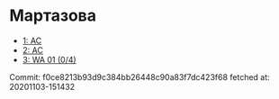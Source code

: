 # Мартазова
- [1: AC](1.md)
- [2: AC](2.md)
- [3: WA 01 (0/4)](3.md)

Commit: f0ce8213b93d9c384bb26448c90a83f7dc423f68
 fetched at: 20201103-151432
